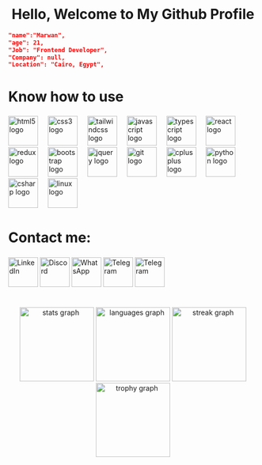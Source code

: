 <br clear="both">

 <h1 align="center">Hello, Welcome to My Github Profile</h1>
 
```json
"name":"Marwan",
"age": 21,
"Job": "Frontend Developer",
"Company": null,
"Location": "Cairo, Egypt",
```
###
# Know how to use
###

###

<div align="left">
  <img src="https://cdn.jsdelivr.net/gh/devicons/devicon/icons/html5/html5-original.svg" height="60" alt="html5 logo"  />
  <img width="12" />
  <img src="https://cdn.jsdelivr.net/gh/devicons/devicon/icons/css3/css3-original.svg" height="60" alt="css3 logo"  />
  <img width="12" />
  <img src="https://cdn.simpleicons.org/tailwindcss/06B6D4" height="60" alt="tailwindcss logo"  />
  <img width="12" />
  <img src="https://cdn.simpleicons.org/javascript/F7DF1E" height="60" alt="javascript logo"  />
  <img width="12" />
  <img src="https://cdn.simpleicons.org/typescript/3178C6" height="60" alt="typescript logo"  />
  <img width="12" />
  <img src="https://cdn.simpleicons.org/react/61DAFB" height="60" alt="react logo"  />
  <img width="12" />
  <img src="https://cdn.simpleicons.org/redux/764ABC" height="60" alt="redux logo"  />
  <img width="12" />
  <img src="https://skillicons.dev/icons?i=bootstrap" height="60" alt="bootstrap logo"  />
  <img width="12" />
  <img src="https://cdn.simpleicons.org/jquery/0769AD" height="60" alt="jquery logo"  />
  <img width="12" />
  <img src="https://cdn.jsdelivr.net/gh/devicons/devicon/icons/git/git-original.svg" height="60" alt="git logo"  />
  <img width="12" />
  <img src="https://cdn.jsdelivr.net/gh/devicons/devicon/icons/cplusplus/cplusplus-original.svg" height="60" alt="cplusplus logo"  />
  <img width="12" />
  <img src="https://cdn.jsdelivr.net/gh/devicons/devicon/icons/python/python-original.svg" height="60" alt="python logo"  />
  <img width="12" />
  <img src="https://cdn.jsdelivr.net/gh/devicons/devicon/icons/csharp/csharp-original.svg" height="60" alt="csharp logo"  />
  <img width="12" />
  <img src="https://cdn.jsdelivr.net/gh/devicons/devicon/icons/linux/linux-original.svg" height="60" alt="linux logo"  />
</div>

###

# Contact me:

###



<table>
  <tr>
    <a href="https://www.linkedin.com/in/marwanashraf1" target="_blank"><img src="https://raw.githubusercontent.com/maurodesouza/profile-readme-generator/master/src/assets/icons/social/linkedin/default.svg" width="60" height="60" alt="LinkedIn"></a>
    <span> </span>
    <a href="https://www.discordapp.com/users/404941064168800259" target="_blank"><img src="https://raw.githubusercontent.com/maurodesouza/profile-readme-generator/master/src/assets/icons/social/discord/default.svg" width="60" height="60" alt="Discord"></a>
    <span> </span>
    <a href="https://wa.me/+201098717240" target="_blank"><img src="https://raw.githubusercontent.com/maurodesouza/profile-readme-generator/master/src/assets/icons/social/whatsapp/default.svg" width="60" height="60" alt="WhatsApp"></a>
    <span> </span>
    <a href="https://t.me/m2ro99" target="_blank"><img src="https://raw.githubusercontent.com/maurodesouza/profile-readme-generator/master/src/assets/icons/social/telegram/default.svg" width="60" height="60" alt="Telegram"></a>
        <span> </span>
    <a href="mailto:xmarwanashraf@gmail.com" target="_blank"><img src="https://i.ibb.co/sJFypzZY/pngwing-com.png" width="60" height="60" alt="Telegram"></a>
  </tr>
</table>



###

<div align="center">
  <img src="https://github-readme-stats.vercel.app/api?username=m2ro99&hide_title=true&hide_rank=true&show_icons=true&include_all_commits=true&count_private=true&disable_animations=false&theme=github_dark&locale=en&hide_border=true&order=1" height="150" alt="stats graph"  />
  <img src="https://github-readme-stats.vercel.app/api/top-langs?username=m2ro99&locale=en&hide_title=false&layout=compact&card_width=320&langs_count=5&theme=github_dark&hide_border=true&order=2" height="150" alt="languages graph"  />
  <img src="https://streak-stats.demolab.com?user=m2ro99&locale=en&mode=weekly&theme=github_dark&hide_border=true&border_radius=5&order=3" height="150" alt="streak graph"  />
  <img src="https://github-profile-trophy.vercel.app?username=m2ro99&theme=discord&column=-1&row=1&margin-w=8&margin-h=8&no-bg=true&no-frame=true&order=4" height="150" alt="trophy graph"  />
</div>

###
